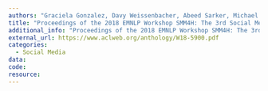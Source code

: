 ```yaml
---
authors: "Graciela Gonzalez, Davy Weissenbacher, Abeed Sarker, Michael Paul"
title: "Proceedings of the 2018 EMNLP Workshop SMM4H: The 3rd Social Media Mining for Health Applications Workshop & Shared Task."
additional_info: "Proceedings of the 2018 EMNLP Workshop SMM4H: The 3rd Social Media Mining for Health Applications Workshop & Shared Task"
external_url: https://www.aclweb.org/anthology/W18-5900.pdf
categories:
  - Social Media
data:
code:
resource:
---
```

